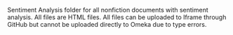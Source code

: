 Sentiment Analysis folder for all nonfiction documents with sentiment analysis. 
All files are HTML files. 
All files can be uploaded to Iframe through GitHub but cannot be uploaded directly to Omeka due to type errors. 
